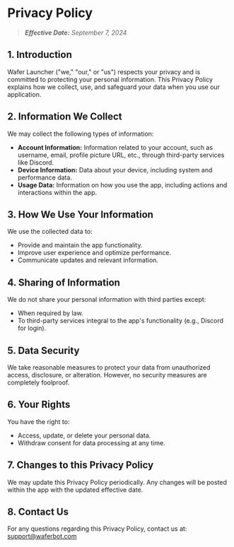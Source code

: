 # Privacy Policy

> _**Effective Date:** September 7, 2024_

## 1. Introduction

Wafer Launcher ("we," "our," or "us") respects your privacy and is committed to protecting your personal information. This Privacy Policy explains how we collect, use, and safeguard your data when you use our application.

## 2. Information We Collect

We may collect the following types of information:

-   **Account Information:** Information related to your account, such as username, email, profile picture URL, etc., through third-party services like Discord.
-   **Device Information:** Data about your device, including system and performance data.
-   **Usage Data:** Information on how you use the app, including actions and interactions within the app.

## 3. How We Use Your Information

We use the collected data to:

-   Provide and maintain the app functionality.
-   Improve user experience and optimize performance.
-   Communicate updates and relevant information.

## 4. Sharing of Information

We do not share your personal information with third parties except:

-   When required by law.
-   To third-party services integral to the app's functionality (e.g., Discord for login).

## 5. Data Security

We take reasonable measures to protect your data from unauthorized access, disclosure, or alteration. However, no security measures are completely foolproof.

## 6. Your Rights

You have the right to:

-   Access, update, or delete your personal data.
-   Withdraw consent for data processing at any time.

## 7. Changes to this Privacy Policy

We may update this Privacy Policy periodically. Any changes will be posted within the app with the updated effective date.

## 8. Contact Us

For any questions regarding this Privacy Policy, contact us at: [support@waferbot.com](mailto:support@waferbot.com)

